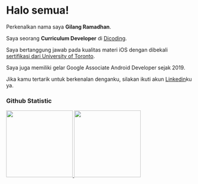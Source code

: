 # Halo semua! 
 
Perkenalkan nama saya **Gilang Ramadhan**.<br>
 
Saya seorang **Curriculum Developer** di [Dicoding](https://www.dicoding.com/).<br>
 
Saya bertanggung jawab pada kualitas materi iOS dengan dibekali [sertifikasi dari University of Toronto](https://www.coursera.org/account/accomplishments/specialization/CLKJD8XBXJ3M).<br>
 
Saya juga memiliki gelar Google Associate Android Developer sejak 2019.<br>
 
Jika kamu tertarik untuk berkenalan denganku, silakan ikuti akun [Linkedin](https://www.linkedin.com/in/gilang-adhan/)ku ya.
 
### Github Statistic
<p align="left">
<a href="https://github.com/penuliscode">
  <img height="180em" src="https://github-readme-stats-eight-theta.vercel.app/api?username=robbynurdiansyah&show_icons=true&theme=algolia&include_all_commits=true&count_private=true"/>
  <img height="180em" src="https://github-readme-stats-eight-theta.vercel.app/api/top-langs/?username=robbynurdiansyah&layout=compact&layout=compact&theme=algolia"/>
</a>
</p>
